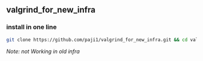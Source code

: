 ## valgrind_for_new_infra

### install in one line

```sh
git clone https://github.com/paji1/valgrind_for_new_infra.git && cd valgrind_for_new_infra && ./installer && cd .. && rm -rf valgrind_for_new_infra
```

*Note: not Working in old infra*

